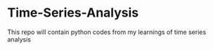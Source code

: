 # Time-Series-Analysis
This repo will contain python codes from my learnings of time series analysis
